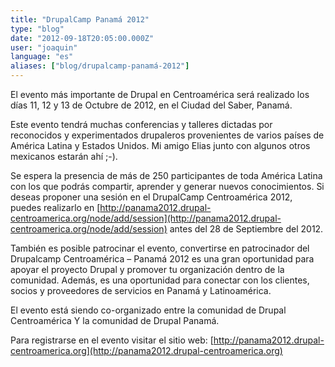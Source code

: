```yaml
---
title: "DrupalCamp Panamá 2012"
type: "blog"
date: "2012-09-18T20:05:00.000Z"
user: "joaquin"
language: "es"
aliases: ["blog/drupalcamp-panamá-2012"]
---
```


El evento más importante de Drupal en Centroamérica será realizado los días 11, 12 y 13 de Octubre de 2012, en el Ciudad del Saber, Panamá.

Este evento tendrá muchas conferencias y talleres dictadas por reconocidos y experimentados drupaleros provenientes de varios países de América Latina y Estados Unidos. Mi amigo Elias junto con algunos otros mexicanos estarán ahí ;-).

Se espera la presencia de más de 250 participantes de toda América Latina con los que podrás compartir, aprender y generar nuevos conocimientos. Si deseas proponer una sesión en el DrupalCamp Centroamérica 2012, puedes realizarlo en [http://panama2012.drupal-centroamerica.org/node/add/session](http://panama2012.drupal-centroamerica.org/node/add/session) antes del 28 de Septiembre del 2012.

También es posible patrocinar el evento, convertirse en patrocinador del Drupalcamp Centroamérica – Panamá 2012 es una gran oportunidad para apoyar el proyecto Drupal y promover tu organización dentro de la comunidad. Además, es una oportunidad para conectar con los clientes, socios y proveedores de servicios en Panamá y Latinoamérica.

El evento está siendo co-organizado entre la comunidad de Drupal Centroamérica Y la comunidad de Drupal Panamá.

Para registrarse en el evento visitar el sitio web: [http://panama2012.drupal-centroamerica.org](http://panama2012.drupal-centroamerica.org)